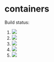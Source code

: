 # containers

Build status:

1. [![](https://github.com/luisgomez214/containers/workflows/tests-fibonacci/badge.svg)](https://github.com/luisgomez214/containers/actions?query=workflow%3Atests-fibonacci)
1. [![](https://github.com/luisgomez214/containers/workflows/tests-range/badge.svg)](https://github.com/luisgomez214/containers/actions?query=workflow%3Atests-range)
1. [![](https://github.com/luisgomez214/containers/workflows/tests-BST/badge.svg)](https://github.com/luisgomez214/containers/actions?query=workflow%3Atests-BST)
1. [![](https://github.com/luisgomez214/containers/workflows/tests-BinaryTree/badge.svg)](https://github.com/luisgomez214/containers/actions?query=workflow%3Atests-BinaryTree)
1. [![](https://github.com/luisgomez214/containers/workflows/tests-AVLTree/badge.svg)](https://github.com/luisgomez214/containers/actions?query=workflow%3Atests-AVLTree)

